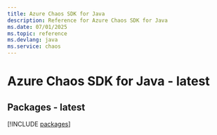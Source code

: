 ```yaml
---
title: Azure Chaos SDK for Java
description: Reference for Azure Chaos SDK for Java
ms.date: 07/01/2025
ms.topic: reference
ms.devlang: java
ms.service: chaos
---
```

# Azure Chaos SDK for Java - latest
## Packages - latest
[!INCLUDE [packages](chaos-index.md)]